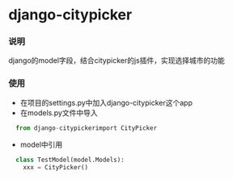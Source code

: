 # django-citypicker
### 说明
django的model字段，结合citypicker的js插件，实现选择城市的功能
### 使用
- 在项目的settings.py中加入django-citypicker这个app
- 在models.py文件中导入
```python
  from django-citypickerimport CityPicker
  ```
- model中引用
```python
  class TestModel(model.Models):
    xxx = CityPicker()
```
